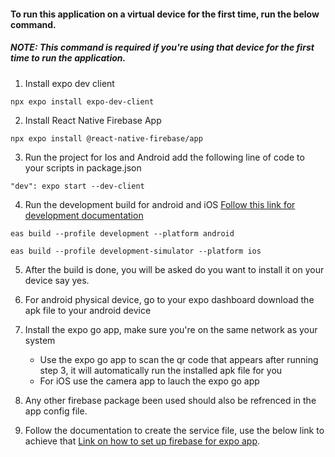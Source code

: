 ####  To run this application on a virtual device for the first time, run the below command.

##### **NOTE:**  *This command is required if you're using that device for the first time to run the application.*

1. Install expo dev client
```
npx expo install expo-dev-client
```
2. Install React Native Firebase App
```
npx expo install @react-native-firebase/app
```
3. Run the project for Ios and Android add the following line of code to your scripts in package.json
```
"dev": expo start --dev-client
```
4. Run the development build for android and iOS [Follow this link for development documentation](https://docs.expo.dev/develop/development-builds/create-a-build/?utm_source=google&utm_medium=cpc&utm_content=performancemax&gclid=Cj0KCQjwoK2mBhDzARIsADGbjepm0Q72S4-BARocZT-NZbQYkUas1m3CmwFafYkkeGlKqDX3dOCTTEEaAhb9EALw_wcB)
```
eas build --profile development --platform android
```
```
eas build --profile development-simulator --platform ios
```
5. After the build is done, you will be asked do you want to install it on your device say yes.

6. For android physical device, go to your expo dashboard download the apk file to your android device

7. Install the expo go app, make sure you're on the same network as your system
   - Use the expo go app to scan the qr code that appears after running step 3, it will automatically run the installed apk file for you
   - For iOS use the camera app to lauch the expo go app

8. Any other firebase package been used should also be refrenced in the app config file.

9. Follow the documentation to create the service file, use the below link to achieve that  [Link on how to set up firebase for expo app](https://www.youtube.com/watch?v=wQnUb86ge7Y).




